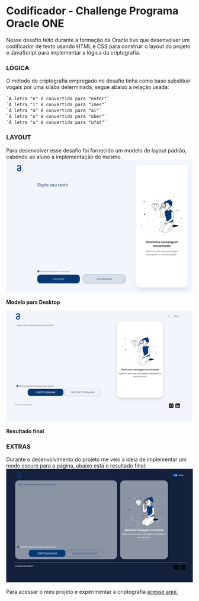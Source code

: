 # Codificador - Challenge Programa Oracle ONE
<p>Nesse desafio feito durante a formação da Oracle tive que desenvolver um codificador de texto usando HTML e CSS para construir o layout do projeto e JavaScript para implementar a lógica da criptografia.</p>

### LÓGICA
O método de criptografia empregado no desafio tinha como base substituir vogais por uma sílaba determinada, segue abaixo a relação usada:
```
`A letra "e" é convertida para "enter"`
`A letra "i" é convertida para "imes"`
`A letra "a" é convertida para "ai"`
`A letra "o" é convertida para "ober"`
`A letra "u" é convertida para "ufat"`
```
### LAYOUT
Para desenvolver esse desafio foi fornecido um modelo de layout padrão, cabendo ao aluno a implementação do mesmo.
<img width="600px" height="auto"  src="assets/img/Decodificador - 1 Desktop.png"></img>

**Modelo para Desktop**

<img width="600px" height="auto" src="assets/img/codificador.png"></img>

**Resultado final** 

### EXTRAS
Durante o desenvolvimento do projeto me veio a ideia de implementar um modo escuro para a página, abaixo está o resultado final:
<img width="600px" height="auto" src="assets/img/codificador-dark.png"></img>

Para acessar o meu projeto e experimentar a criptografia <a href="https://xand3.github.io/Codificador-Challenge-Oracle/" target="_blank">acesse aqui.</a>
